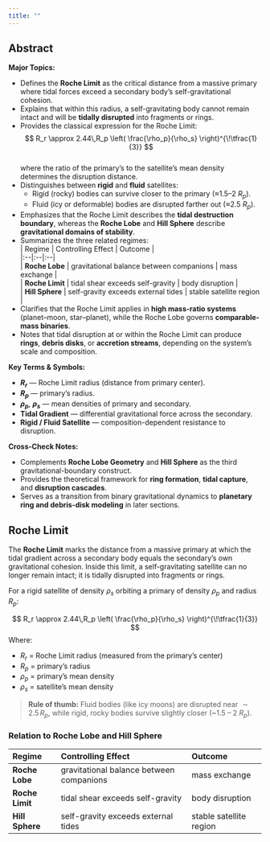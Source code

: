 ```yaml
---
title: ""
---
```




## Abstract  
**Major Topics:**  
- Defines the **Roche Limit** as the critical distance from a massive primary where tidal forces exceed a secondary body’s self-gravitational cohesion.  
- Explains that within this radius, a self-gravitating body cannot remain intact and will be **tidally disrupted** into fragments or rings.  
- Provides the classical expression for the Roche Limit:  
  $$
  R_r \approx 2.44\,R_p
  \left(
    \frac{\rho_p}{\rho_s}
  \right)^{\!\tfrac{1}{3}}
  $$  
  where the ratio of the primary’s to the satellite’s mean density determines the disruption distance.  
- Distinguishes between **rigid** and **fluid** satellites:  
  - Rigid (rocky) bodies can survive closer to the primary (≈1.5–2 $R_p$).  
  - Fluid (icy or deformable) bodies are disrupted farther out (≈2.5 $R_p$).  
- Emphasizes that the Roche Limit describes the **tidal destruction boundary**, whereas the **Roche Lobe** and **Hill Sphere** describe **gravitational domains of stability**.  
- Summarizes the three related regimes:  
  | Regime | Controlling Effect | Outcome |  
  |:--|:--|:--|  
  | **Roche Lobe** | gravitational balance between companions | mass exchange |  
  | **Roche Limit** | tidal shear exceeds self-gravity | body disruption |  
  | **Hill Sphere** | self-gravity exceeds external tides | stable satellite region |  
- Clarifies that the Roche Limit applies in **high mass-ratio systems** (planet–moon, star–planet), while the Roche Lobe governs **comparable-mass binaries**.  
- Notes that tidal disruption at or within the Roche Limit can produce **rings**, **debris disks**, or **accretion streams**, depending on the system’s scale and composition.  

**Key Terms & Symbols:**  
- **$R_r$** — Roche Limit radius (distance from primary center).  
- **$R_p$** — primary’s radius.  
- **$\rho_p$**, **$\rho_s$** — mean densities of primary and secondary.  
- **Tidal Gradient** — differential gravitational force across the secondary.  
- **Rigid / Fluid Satellite** — composition-dependent resistance to disruption.  

**Cross-Check Notes:**  
- Complements **Roche Lobe Geometry** and **Hill Sphere** as the third gravitational-boundary construct.  
- Provides the theoretical framework for **ring formation**, **tidal capture**, and **disruption cascades**.  
- Serves as a transition from binary gravitational dynamics to **planetary ring and debris-disk modeling** in later sections.  


## Roche Limit

The **Roche Limit** marks the distance from a massive primary at which the tidal gradient across a secondary body equals the secondary’s own gravitational cohesion.  Inside this limit, a self-gravitating satellite can no longer remain intact; it is tidally disrupted into fragments or rings.

For a rigid satellite of density $\rho_s$ orbiting a primary of density $\rho_p$ and radius $R_p$:

$$
R_r \approx 2.44\,R_p
\left(
  \frac{\rho_p}{\rho_s}
\right)^{\!\tfrac{1}{3}}
$$
Where:
- $R_r$ = Roche Limit radius (measured from the primary’s center)  
- $R_p$ = primary’s radius  
- $\rho_p$ = primary’s mean density  
- $\rho_s$ = satellite’s mean density  

> **Rule of thumb:** Fluid bodies (like icy moons) are disrupted near $\sim 2.5\,R_p$, while rigid, rocky bodies survive slightly closer (~1.5 – 2 $R_p$).

### Relation to Roche Lobe and Hill Sphere

| Regime          | Controlling Effect                       | Outcome                 |
| :-------------- | :--------------------------------------- | :---------------------- |
| **Roche Lobe**  | gravitational balance between companions | mass exchange           |
| **Roche Limit** | tidal shear exceeds self-gravity         | body disruption         |
| **Hill Sphere** | self-gravity exceeds external tides      | stable satellite region |
